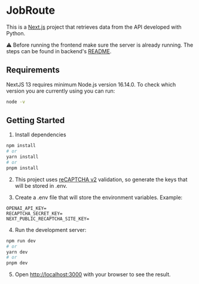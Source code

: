 # JobRoute

This is a [Next.js](https://nextjs.org/) project that retrieves data from the API developed with Python.

:warning: Before running the frontend make sure the server is already running. The steps can be found in backend's [README](https://github.com/PathwayPro/jobroute/tree/dev-backend/backend#readme).

## Requirements

NextJS 13 requires minimum Node.js version 16.14.0. To check which version you are currently using you can run:

```bash
node -v
```

## Getting Started

1. Install dependencies

```bash
npm install
# or
yarn install
# or
pnpm install
```

2. This project uses [reCAPTCHA v2](https://www.google.com/recaptcha/admin/create) validation, so generate the keys that will be stored in .env.

3. Create a .env file that will store the environment variables. Example:

```
OPENAI_API_KEY=
RECAPTCHA_SECRET_KEY=
NEXT_PUBLIC_RECAPTCHA_SITE_KEY=
```

4. Run the development server:

```bash
npm run dev
# or
yarn dev
# or
pnpm dev
```

5. Open [http://localhost:3000](http://localhost:3000) with your browser to see the result.
